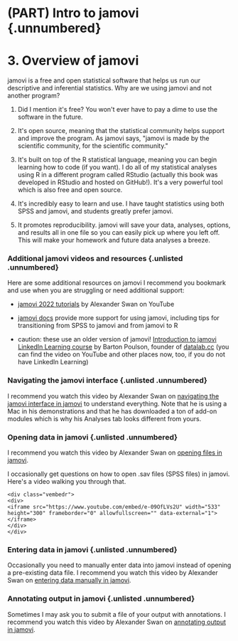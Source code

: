 # (PART) Intro to jamovi {.unnumbered}

# 3. Overview of jamovi

jamovi is a free and open statistical software that helps us run our descriptive and inferential statistics. Why are we using jamovi and not another program?

1.  Did I mention it's free? You won't ever have to pay a dime to use the software in the future.

2.  It's open source, meaning that the statistical community helps support and improve the program. As jamovi says, "jamovi is made by the scientific community, for the scientific community."

3.  It's built on top of the R statistical language, meaning you can begin learning how to code (if you want). I do all of my statistical analyses using R in a different program called RStudio (actually this book was developed in RStudio and hosted on GitHub!). It's a very powerful tool which is also free and open source.

4.  It's incredibly easy to learn and use. I have taught statistics using both SPSS and jamovi, and students greatly prefer jamovi.

5.  It promotes reproducibility. jamovi will save your data, analyses, options, and results all in one file so you can easily pick up where you left off. This will make your homework and future data analyses a breeze.

### Additional jamovi videos and resources {.unlisted .unnumbered}

Here are some additional resources on jamovi I recommend you bookmark and use when you are struggling or need additional support:

-   [jamovi 2022 tutorials](https://www.youtube.com/playlist?list=PLvYqRUmlLZUMJ0EUxuTAA1f407wmBQ1QX) by Alexander Swan on YouTube

-   [jamovi docs](https://docs.jamovi.org/) provide more support for using jamovi, including tips for transitioning from SPSS to jamovi and from jamovi to R

-   caution: these use an older version of jamovi! [Introduction to jamovi LinkedIn Learning course](https://www.linkedin.com/learning/introduction-to-jamovi/) by Barton Poulson, founder of [datalab.cc](https://datalab.cc/jamovi/) (you can find the video on YouTube and other places now, too, if you do not have LinkedIn Learning)

### Navigating the jamovi interface {.unlisted .unnumbered}

I recommend you watch this video by Alexander Swan on [navigating the jamovi interface in jamovi](https://youtu.be/t0tQcs-E5Z4) to understand everything. Note that he is using a Mac in his demonstrations and that he has downloaded a ton of add-on modules which is why his Analyses tab looks different from yours.

### Opening data in jamovi {.unlisted .unnumbered}

I recommend you watch this video by Alexander Swan on [opening files in jamovi](https://youtu.be/nB85VyskK08).

I occasionally get questions on how to open .sav files (SPSS files) in jamovi. Here's a video walking you through that.


```{=html}
<div class="vembedr">
<div>
<iframe src="https://www.youtube.com/embed/e-09OfLVs2U" width="533" height="300" frameborder="0" allowfullscreen="" data-external="1"></iframe>
</div>
</div>
```


### Entering data in jamovi {.unlisted .unnumbered}

Occasionally you need to manually enter data into jamovi instead of opening a pre-existing data file. I recommend you watch this video by Alexander Swan on [entering data manually in jamovi](https://youtu.be/g3a2hGwNZ7o).

### Annotating output in jamovi {.unlisted .unnumbered}

Sometimes I may ask you to submit a file of your output with annotations. I recommend you watch this video by Alexander Swan on [annotating output in jamovi](https://youtu.be/I6SZtH__ICA).
